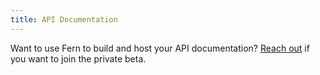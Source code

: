 ```yaml
---
title: API Documentation
---
```


Want to use Fern to build and host your API documentation? [Reach out](mailto:hey@buildwithfern.com?subject=%5BPrivate%20Beta%5D%20I'm%20interested%20in%20API%20documentation) if you want to join the private beta.

